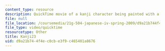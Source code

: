 ```yaml
---
content_type: resource
description: QuickTime movie of a kanji character being painted with a brush.
file: null
file_location: /coursemedia/21g-504-japanese-iv-spring-2009/d9a21b744f4ec0cbe3f9c465401a8676_Kanji23.mov
file_type: video/quicktime
resourcetype: Other
title: Kanji23
uid: d9a21b74-4f4e-c0cb-e3f9-c465401a8676
---
```

